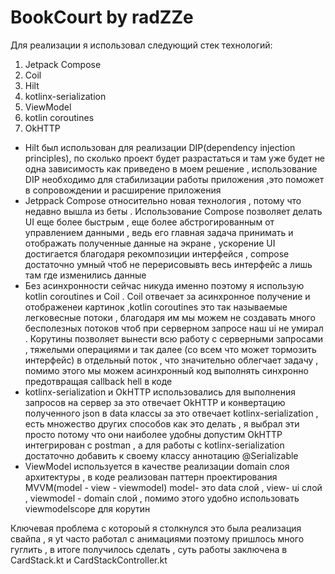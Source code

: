 # BookCourt by radZZe
Для реализации я использовал следующий стек технологий:
1.  Jetpack Compose
2.  Coil
3.  Hilt
4.  kotlinx-serialization
5.  ViewModel
6.  kotlin coroutines
7.  OkHTTP

* Hilt был использован для реализации DIP(dependency injection principles), по сколько проект будет разрастаться и там уже будет не одна зависимость как приведено в моем решение , использование DIP необходимо для стабилизации работы приложения ,это поможет в сопровождении и расширение приложения
* Jetppack Compose относительно новая технология , потому что недавно вышла из беты . Использование Compose позволяет делать UI еще более быстрым , еще более абстрогированным от управлением данными , ведь его главная задача принимать и отображать полученные данные на экране , ускорение UI достигается благодаря рекомпозиции интерфейся , compose достаточно умный чтоб не перерисовывть весь интерфейс а лишь там где изменились данные
* Без асинхронности сейчас никуда именно поэтому я использую kotlin coroutines и Coil . Coil отвечает за асинхронное получение и отображенеи картинок ,kotlin coroutines это так называемые легковесные потоки , благодаря им мы можем не создавать много бесполезных потоков чтоб при серверном запросе наш ui не умирал . Корутины позволяет вынести всю работу с серверными запросами , тяжелыми операциями и так далее (со всем что может тормозить интерфейс) в отдельный поток , что значительно облегчает задачу , помимо этого мы можем асинхронный код выполнять синхронно предотвращая callback hell в коде 
* kotlinx-serialization и OkHTTP использовались для выполнения запросов на сервер за это отвечает OkHTTP и конвертацию полученного json в data классы за это отвечает kotlinx-serialization , есть множество других способов как это делать , я выбрал эти просто потому что они наиболее удобны допустим OkHTTP интегрирован с postman , а для работы с kotlinx-serialization достаточно добавить к своему классу аннотацию @Serializable
* ViewModel используется в качестве реализации domain слоя архитектуры , в коде реализован паттерн проектирования MVVM(model - view - viewmodel) model- это data слой , view- ui слой , viewmodel - domain слой , помимо этого удобно использовать viewmodelscope  для корутин

Ключевая проблема с котороый я столкнулся это была реализация свайпа , я yt часто работал с анимациями поэтому пришлось много гуглить  , в итоге получилось сделать , суть работы заключена в CardStack.kt и CardStackController.kt

